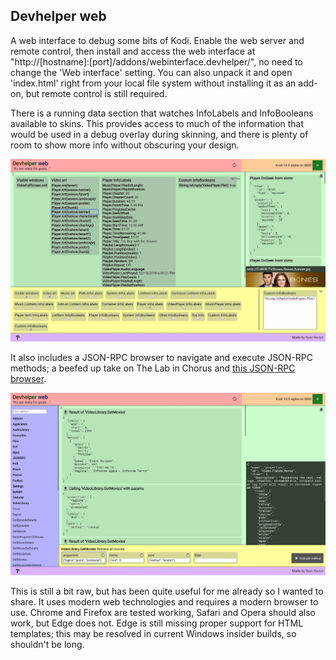 ## Devhelper web

A web interface to debug some bits of Kodi. Enable the web server and remote control, then install
and access the web interface at "http://[hostname]:[port]/addons/webinterface.devhelper/", no need to
change the 'Web interface' setting. You can also unpack it and open 'index.html' right from your
local file system without installing it as an add-on, but remote control is still required.

There is a running data section that watches InfoLabels and InfoBooleans available to skins. This
provides access to much of the information that would be used in a debug overlay during skinning,
and there is plenty of room to show more info without obscuring your design.

![Running data](resources/screenshot1.jpg)

It also includes a JSON-RPC browser to navigate and execute JSON-RPC methods; a beefed up take on
The Lab in Chorus and [this JSON-RPC browser](https://forum.kodi.tv/showthread.php?tid=172734).

![JSON-RPC browser](resources/screenshot2.jpg)

This is still a bit raw, but has been quite useful for me already so I wanted to share. It uses modern
web technologies and requires a modern browser to use. Chrome and Firefox are tested
working, Safari and Opera should also work, but Edge does not. Edge is still missing proper
support for HTML templates; this may be resolved in current Windows insider builds, so shouldn't be long.
